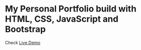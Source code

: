 # My Personal Portfolio build with HTML, CSS, JavaScript and Bootstrap
Check [Live Demo](https://tsv.gih.mybluehost.me/)
